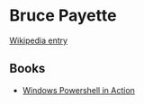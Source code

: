 # Bruce Payette

[Wikipedia entry](https://en.wikipedia.org/wiki/Bruce_Payette)

## Books

- [Windows Powershell in Action](Windows_Powershell_in_Action.md)

